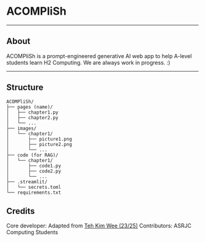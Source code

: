 # ACOMPliSh

---
## About
ACOMPliSh is a prompt-engineered generative AI web app to help A-level students learn H2 Computing. We are always work in progress. :) 

---
## Structure
```
ACOMPliSh/
├── pages (name)/
│   ├── chapter1.py
│   ├── chapter2.py
│   └── ...
├── images/
│   └── chapter1/
│       ├── picture1.png
│       ├── picture2.png
│       └── ...
├── code (for RAG)/
│   └── chapter1/
│       ├── code1.py
│       ├── code2.py
│       └── ...
├── .streamlit/
│   └── secrets.toml
└── requirements.txt
```

## Credits
Core developer: Adapted from <a href= "https://github.com/DangerousPotential">Teh Kim Wee (23/25)</a>
Contributors: ASRJC Computing Students


